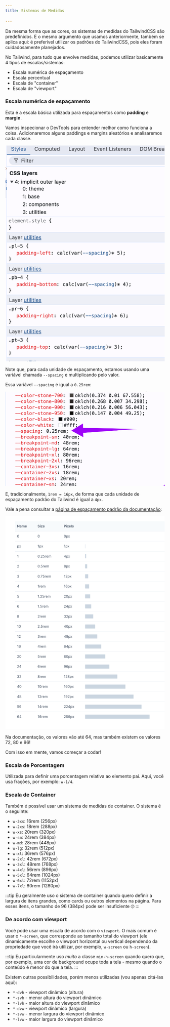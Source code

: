 ```yaml
---
title: Sistemas de Medidas

---
```


Da mesma forma que as cores, os sistemas de medidas do TailwindCSS são predefinidos. E o mesmo argumento que usamos anteriormente, também se aplica aqui: é preferível utilizar os padrões do TailwindCSS, pois eles foram cuidadosamente planejados.

No Tailwind, para tudo que envolve medidas, podemos utilizar basicamente 4 tipos de escalas/sistemas:

- Escala numérica de espaçamento
- Escala percentual
- Escala de "container"
- Escala de "viewport"

### Escala numérica de espaçamento

Esta é a escala básica utilizada para espaçamentos como **padding** e **margin**.

Vamos inspecionar o DevTools para entender melhor como funciona a coisa. Adicionaremos alguns paddings e margins aleatórios e analisaremos cada classe.

![alt text](image-1.png)

Note que, para cada unidade de espaçamento, estamos usando uma variável chamada `--spacing` e multiplicando pelo valor.

Essa variável `--spacing` é igual a `0.25rem`:

![alt text](image-2.png)

E, tradicionalmente, `1rem = 16px`, de forma que cada unidade de espaçamento padrão do Tailwind é igual a `4px`.

Vale a pena consultar a [página de espaçamento padrão da documentação](https://v1.tailwindcss.com/docs/customizing-spacing#default-spacing-scale):

![alt text](image-3.png)

Na documentação, os valores vão até 64, mas também existem os valores 72, 80 e 96!

Com isso em mente, vamos começar a codar!

### Escala de Porcentagem

Utilizada para definir uma porcentagem relativa ao elemento pai. Aqui, você usa frações, por exemplo: `w-1/4`.

### Escala de Container

Também é possível usar um sistema de medidas de container. O sistema é o seguinte:

- `w-3xs`: 16rem (256px)
- `w-2xs`: 18rem (288px)
- `w-xs`: 20rem (320px)
- `w-sm`: 24rem (384px)
- `w-md`: 28rem (448px)
- `w-lg`: 32rem (512px)
- `w-xl`: 36rem (576px)
- `w-2xl`: 42rem (672px)
- `w-3xl`: 48rem (768px)
- `w-4xl`: 56rem (896px)
- `w-5xl`: 64rem (1024px)
- `w-6xl`: 72rem (1152px)
- `w-7xl`: 80rem (1280px)

:::tip
Eu geralmente uso o sistema de container quando quero definir a largura de itens grandes, como cards ou outros elementos na página. Para esses itens, o tamanho de 96 (384px) pode ser insuficiente 🙄
:::

### De acordo com viewport

Você pode usar uma escala de acordo com o `viewport`. O mais comum é usar o `*-screen`, que corresponde ao tamanho total do viewport (ele dinamicamente escolhe o viewport horizontal ou vertical dependendo da propriedade que você irá utilizar, por exemplo, `w-screen` ou `h-screen`).

:::tip
Eu particularmente uso *muito* a classe `min-h-screen` quando quero que, por exemplo, uma cor de background ocupe toda a tela - mesmo quando o conteúdo é menor do que a tela.
:::

Existem outras possibilidades, porém menos utilizadas (vou apenas citá-las aqui):

- `*-dvh` - viewport dinâmico (altura)
- `*-svh` - menor altura do viewport dinâmico
- `*-lvh` - maior altura do viewport dinâmico
- `*-dvw` - viewport dinâmico (largura)
- `*-svw` - menor largura do viewport dinâmico
- `*-lvw` - maior largura do viewport dinâmico
